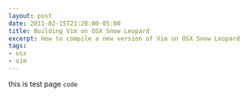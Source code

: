 ```yaml
---
layout: post
date: 2011-02-15T21:28:00-05:00
title: Building Vim on OSX Snow Leopard
excerpt: How to compile a new version of Vim on OSX Snow Leopard
tags:
- osx
- vim
---
```


this is test page 
`code`